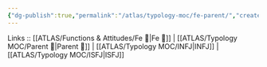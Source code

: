 ```yaml
---
{"dg-publish":true,"permalink":"/atlas/typology-moc/fe-parent/","created":"2023-01-05T12:05:05.186+01:00","updated":"2023-04-08T11:11:33.218+02:00"}
---
```


Links :: [[ATLAS/Functions & Attitudes/Fe 💉\|Fe 💉]] | [[ATLAS/Typology MOC/Parent 🤨\|Parent 🤨]] | [[ATLAS/Typology MOC/INFJ\|INFJ]] | [[ATLAS/Typology MOC/ISFJ\|ISFJ]]